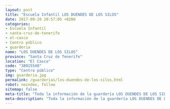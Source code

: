 ```yaml
---
layout: post
title: "Escuela Infantil LOS DUENDES DE LOS SILOS"
date: 2017-09-20 20:57:05 +0200
categories:
- Escuela Infantil
- santa-cruz-de-tenerife
- el-casco
- Centro público
- guarderia
name: "LOS DUENDES DE LOS SILOS"
province: "Santa Cruz de Tenerife"
location: "El Casco"
code: "38015540"
type: "Centro público"
img: guarderia.jpg
permalink: /guarderias/los-duendes-de-los-silos.html
robot: noindex, follow
sitemap: false
meta-title: "Toda la información de la guardería LOS DUENDES DE LOS SILOS"
meta-description: "Toda la información de la guardería LOS DUENDES DE LOS SILOS"
---
```

